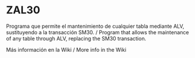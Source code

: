 # ZAL30

Programa que permite el mantenimiento de cualquier tabla mediante ALV, sustituyendo a la transacción SM30. / Program that allows the maintenance of any table through ALV, replacing the SM30 transaction.


Más información en la Wiki / More info in the Wiki
